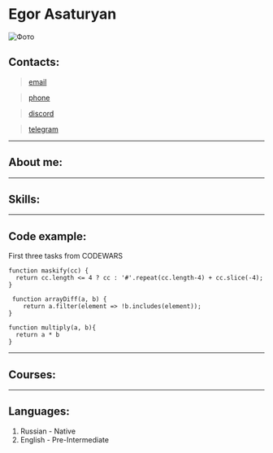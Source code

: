# Egor Asaturyan 
![Фото](https://lh3.googleusercontent.com/ogw/ADea4I74c_zB1kc9tKoRh5zOPR5MJtYZAwfH-ajRwfwAGg=s64-c-mo)
## Contacts:
> [email](mailto:egor.asaturyan@gmail.com)

> [phone](tel:791799699)

> [discord](https://discordapp.com/users/981231403746340934/)

> [telegram](https://t.me/Egor_As)
***  
## About me:

***
## Skills:
***
## Code example:
First three tasks from CODEWARS
```
function maskify(cc) {
  return cc.length <= 4 ? cc : '#'.repeat(cc.length-4) + cc.slice(-4);
}

 function arrayDiff(a, b) {
    return a.filter(element => !b.includes(element));
}

function multiply(a, b){
  return a * b
}

```
***
## Courses:
***
## Languages:
1. Russian - Native
2. English - Pre-Intermediate